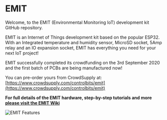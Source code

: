 # EMIT

Welcome, to the EMIT (Environmental Monitoring IoT) development kit GitHub repository.

EMIT is an Internet of Things development kit based on the popular ESP32. With an Integrated temperature and humidity sensor, MicroSD socket, 5Amp relay and an IO expansion socket, EMIT has everything you need for your next IoT project!

EMIT successfully completed its crowdfunding on the 3rd September 2020 and the first batch of PCBs are being manufactured now!


You can pre-order yours from CrowdSupply at: [https://www.crowdsupply.com/controlbits/emit](https://www.crowdsupply.com/controlbits/emit)


**For full details of the EMIT hardware, step-by-step tutorials and more [please visit the EMIT Wiki](https://github.com/ControlBits/EMIT/wiki)**


![EMIT Features](https://controlbits.com/images/EMIT-v1_2-board-ESP-mSD-labeled-small.jpg "EMIT Features")
